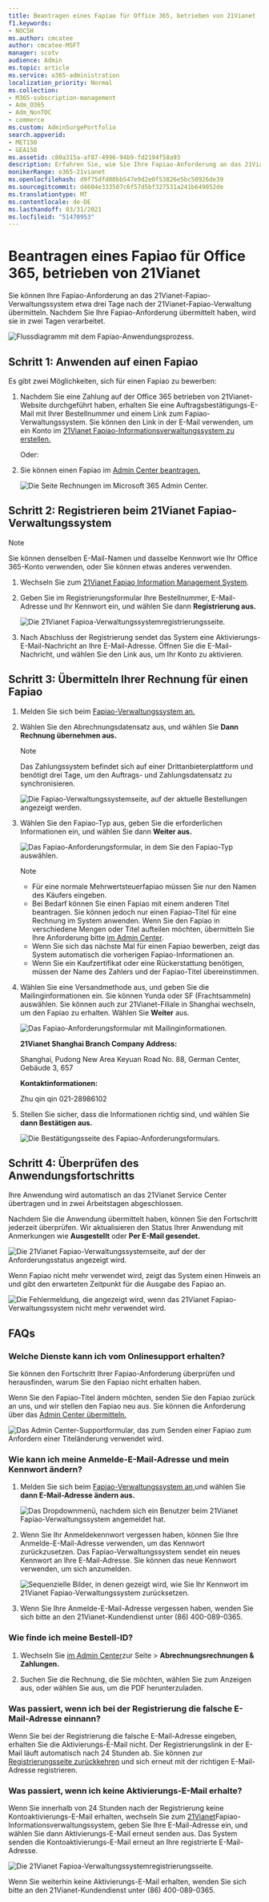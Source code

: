 ```yaml
---
title: Beantragen eines Fapiao für Office 365, betrieben von 21Vianet
f1.keywords:
- NOCSH
ms.author: cmcatee
author: cmcatee-MSFT
manager: scotv
audience: Admin
ms.topic: article
ms.service: o365-administration
localization_priority: Normal
ms.collection:
- M365-subscription-management
- Adm_O365
- Adm_NonTOC
- commerce
ms.custom: AdminSurgePortfolio
search.appverid:
- MET150
- GEA150
ms.assetid: c80a315a-af87-4996-94b9-fd2194f58a93
description: Erfahren Sie, wie Sie Ihre Fapiao-Anforderung an das 21Vianet Fapiao-Verwaltungssystem übermitteln, nachdem Sie eine Zahlung im Office 365 durchgeführt von 21Vianet in China durchgeführt haben.
monikerRange: o365-21vianet
ms.openlocfilehash: d9f75dfd00bb547e9d2e0f53826e5bc50926de39
ms.sourcegitcommit: d4604e333507c6f57d5bf327531a241b649052de
ms.translationtype: MT
ms.contentlocale: de-DE
ms.lasthandoff: 03/31/2021
ms.locfileid: "51470953"
---
```

# <a name="apply-for-a-fapiao-for-office-365-operated-by-21vianet"></a>Beantragen eines Fapiao für Office 365, betrieben von 21Vianet

Sie können Ihre Fapiao-Anforderung an das 21Vianet-Fapiao-Verwaltungssystem etwa drei Tage nach der 21Vianet-Fapiao-Verwaltung übermitteln. Nachdem Sie Ihre Fapiao-Anforderung übermittelt haben, wird sie in zwei Tagen verarbeitet.
  
![Flussdiagramm mit dem Fapiao-Anwendungsprozess.](../../media/bf14884a-53f9-4c53-971c-b9b8ad6ec8d3.png)
  
## <a name="step-1-apply-for-a-fapiao"></a>Schritt 1: Anwenden auf einen Fapiao

Es gibt zwei Möglichkeiten, sich für einen Fapiao zu bewerben:
  
1. Nachdem Sie eine Zahlung auf der Office 365 betrieben von 21Vianet-Website durchgeführt haben, erhalten Sie eine Auftragsbestätigungs-E-Mail mit Ihrer Bestellnummer und einem Link zum Fapiao-Verwaltungssystem. Sie können den Link in der E-Mail verwenden, um ein Konto im <a href="https://go.microsoft.com/fwlink/p/?linkid=837466" target="_blank">21Vianet Fapiao-Informationsverwaltungssystem zu erstellen.</a>

    Oder:

2. Sie können einen Fapiao im <a href="https://go.microsoft.com/fwlink/p/?linkid=850627" target="_blank">Admin Center beantragen.</a>

    ![Die Seite Rechnungen im Microsoft 365 Admin Center.](../../media/a6e3b953-abd4-46aa-a910-08c517915a21.png)
  
## <a name="step-2-register-with-the-21vianet-fapiao-management-system"></a>Schritt 2: Registrieren beim 21Vianet Fapiao-Verwaltungssystem

> [!NOTE]
> Sie können denselben E-Mail-Namen und dasselbe Kennwort wie Ihr Office 365-Konto verwenden, oder Sie können etwas anderes verwenden.
  
1. Wechseln Sie zum <a href="https://go.microsoft.com/fwlink/p/?linkid=837466" target="_blank">21Vianet Fapiao Information Management System</a>.

2. Geben Sie im Registrierungsformular Ihre Bestellnummer, E-Mail-Adresse und Ihr Kennwort ein, und wählen Sie dann **Registrierung aus.**

    ![Die 21Vianet Fapioa-Verwaltungssystemregistrierungsseite.](../../media/60d39184-95b2-4ea4-a8a2-3e11763bec87.png)
  
3. Nach Abschluss der Registrierung sendet das System eine Aktivierungs-E-Mail-Nachricht an Ihre E-Mail-Adresse. Öffnen Sie die E-Mail-Nachricht, und wählen Sie den Link aus, um Ihr Konto zu aktivieren.

## <a name="step-3-submit-your-bill-for-a-fapiao"></a>Schritt 3: Übermitteln Ihrer Rechnung für einen Fapiao

1. Melden Sie sich beim <a href="https://go.microsoft.com/fwlink/p/?linkid=837465" target="_blank">Fapiao-Verwaltungssystem an.</a>

2. Wählen Sie den Abrechnungsdatensatz aus, und wählen Sie **Dann Rechnung übernehmen aus.**

    > [!NOTE]
    > Das Zahlungssystem befindet sich auf einer Drittanbieterplattform und benötigt drei Tage, um den Auftrags- und Zahlungsdatensatz zu synchronisieren.
  
    ![Die Fapiao-Verwaltungssystemseite, auf der aktuelle Bestellungen angezeigt werden.](../../media/b319767d-1d10-4cb4-b270-c5fbcee1368e.png)
  
3. Wählen Sie den Fapiao-Typ aus, geben Sie die erforderlichen Informationen ein, und wählen Sie dann **Weiter aus.**

    ![Das Fapiao-Anforderungsformular, in dem Sie den Fapiao-Typ auswählen.](../../media/56fe3db1-c20f-4082-a39d-02d7ac41fec8.png)
  
    > [!NOTE]
    > - Für eine normale Mehrwertsteuerfapiao müssen Sie nur den Namen des Käufers eingeben.
    > - Bei Bedarf können Sie einen Fapiao mit einem anderen Titel beantragen. Sie können jedoch nur einen Fapiao-Titel für eine Rechnung im System anwenden. Wenn Sie den Fapiao in verschiedene Mengen oder Titel aufteilen möchten, übermitteln Sie Ihre Anforderung bitte <a href="https://portal.partner.microsoftonline.cn/Support/SupportOverview.aspx" target="_blank">im Admin Center</a>.
    > - Wenn Sie sich das nächste Mal für einen Fapiao bewerben, zeigt das System automatisch die vorherigen Fapiao-Informationen an.
    > - Wenn Sie ein Kaufzertifikat oder eine Rückerstattung benötigen, müssen der Name des Zahlers und der Fapiao-Titel übereinstimmen.

4. Wählen Sie eine Versandmethode aus, und geben Sie die Mailinginformationen ein. Sie können Yunda oder SF (Frachtsammeln) auswählen. Sie können auch zur 21Vianet-Filiale in Shanghai wechseln, um den Fapiao zu erhalten. Wählen Sie **Weiter** aus.

    ![Das Fapiao-Anforderungsformular mit Mailinginformationen.](../../media/bba500b4-a51d-477b-81a7-9113b08d39f1.png)
  
    **21Vianet Shanghai Branch Company Address:**

    Shanghai, Pudong New Area Keyuan Road No. 88, German Center, Gebäude 3, 657

    **Kontaktinformationen:**

    Zhu qin qin 021-28986102

5. Stellen Sie sicher, dass die Informationen richtig sind, und wählen Sie **dann Bestätigen aus.**

    ![Die Bestätigungsseite des Fapiao-Anforderungsformulars.](../../media/18706d9d-defc-4285-8fd3-990448b44a18.png)
  
## <a name="step-4-check-application-progress"></a>Schritt 4: Überprüfen des Anwendungsfortschritts

Ihre Anwendung wird automatisch an das 21Vianet Service Center übertragen und in zwei Arbeitstagen abgeschlossen.
  
Nachdem Sie die Anwendung übermittelt haben, können Sie den Fortschritt jederzeit überprüfen. Wir aktualisieren den Status Ihrer Anwendung mit Anmerkungen wie **Ausgestellt** oder **Per E-Mail gesendet.**
  
![Die 21Vianet Fapiao-Verwaltungssystemseite, auf der der Anforderungsstatus angezeigt wird.](../../media/6cd696ec-d630-4fce-9f27-935a0d5f0ebe.png)
  
Wenn Fapiao nicht mehr verwendet wird, zeigt das System einen Hinweis an und gibt den erwarteten Zeitpunkt für die Ausgabe des Fapiao an.
  
![Die Fehlermeldung, die angezeigt wird, wenn das 21Vianet Fapiao-Verwaltungssystem nicht mehr verwendet wird.](../../media/effe0796-83aa-4a91-a488-15d6f58c01dc.png)
  
## <a name="faqs"></a>FAQs

### <a name="what-services-can-i-get-from-online-support"></a>Welche Dienste kann ich vom Onlinesupport erhalten?

Sie können den Fortschritt Ihrer Fapiao-Anforderung überprüfen und herausfinden, warum Sie den Fapiao nicht erhalten haben.
  
Wenn Sie den Fapiao-Titel ändern möchten, senden Sie den Fapiao zurück an uns, und wir stellen den Fapiao neu aus. Sie können die Anforderung über das <a href="https://portal.partner.microsoftonline.cn/Support/SupportOverview.aspx" target="_blank">Admin Center übermitteln.</a>
  
![Das Admin Center-Supportformular, das zum Senden einer Fapiao zum Anfordern einer Titeländerung verwendet wird.](../../media/2a413e9e-f30b-4f26-adbf-6287cc217a0f.png)
  
### <a name="how-do-i-change-my-login-email-address-and-password"></a>Wie kann ich meine Anmelde-E-Mail-Adresse und mein Kennwort ändern?

1. Melden Sie sich beim <a href="https://go.microsoft.com/fwlink/p/?linkid=837465" target="_blank">Fapiao-Verwaltungssystem an,</a>und wählen Sie **dann E-Mail-Adresse ändern aus.**

    ![Das Dropdownmenü, nachdem sich ein Benutzer beim 21Vianet Fapiao-Verwaltungssystem angemeldet hat.](../../media/ee6de24b-6be2-41e6-8aec-e0c3cb0ea35e.png)
  
2. Wenn Sie Ihr Anmeldekennwort vergessen haben, können Sie Ihre Anmelde-E-Mail-Adresse verwenden, um das Kennwort zurückzusetzen. Das Fapiao-Verwaltungssystem sendet ein neues Kennwort an Ihre E-Mail-Adresse. Sie können das neue Kennwort verwenden, um sich anzumelden.

    ![Sequenzielle Bilder, in denen gezeigt wird, wie Sie Ihr Kennwort im 21Vianet Fapiao-Verwaltungssystem zurücksetzen.](../../media/2edb0a47-1286-4792-804d-7e84534c8370.png)
  
3. Wenn Sie Ihre Anmelde-E-Mail-Adresse vergessen haben, wenden Sie sich bitte an den 21Vianet-Kundendienst unter (86) 400-089-0365.

### <a name="how-do-i-find-my-order-id"></a>Wie finde ich meine Bestell-ID?

1. Wechseln Sie [im Admin Center](https://go.microsoft.com/fwlink/p/?linkid=850627)zur Seite  \> **Abrechnungsrechnungen & Zahlungen.**

2. Suchen Sie die Rechnung, die Sie möchten, wählen Sie zum Anzeigen aus, oder wählen Sie aus, um die PDF herunterzuladen.

### <a name="what-if-i-enter-the-wrong-email-address-when-i-register"></a>Was passiert, wenn ich bei der Registrierung die falsche E-Mail-Adresse einnann?

Wenn Sie bei der Registrierung die falsche E-Mail-Adresse eingeben, erhalten Sie die Aktivierungs-E-Mail nicht. Der Registrierungslink in der E-Mail läuft automatisch nach 24 Stunden ab. Sie können zur <a href="https://go.microsoft.com/fwlink/p/?linkid=837466" target="_blank">Registrierungsseite zurückkehren</a> und sich erneut mit der richtigen E-Mail-Adresse registrieren.
  
### <a name="what-if-i-dont-receive-an-activation-email"></a>Was passiert, wenn ich keine Aktivierungs-E-Mail erhalte?

Wenn Sie innerhalb von 24 Stunden nach der Registrierung keine Kontoaktivierungs-E-Mail erhalten, wechseln Sie zum <a href="https://go.microsoft.com/fwlink/p/?linkid=837466" target="_blank">21Vianet</a>Fapiao-Informationsverwaltungssystem, geben Sie Ihre E-Mail-Adresse ein, und wählen Sie dann Aktivierungs-E-Mail erneut senden aus.  Das System senden die Kontoaktivierungs-E-Mail erneut an Ihre registrierte E-Mail-Adresse.
  
![Die 21Vianet Fapioa-Verwaltungssystemregistrierungsseite.](../../media/60d39184-95b2-4ea4-a8a2-3e11763bec87.png)
  
Wenn Sie weiterhin keine Aktivierungs-E-Mail erhalten, wenden Sie sich bitte an den 21Vianet-Kundendienst unter (86) 400-089-0365.